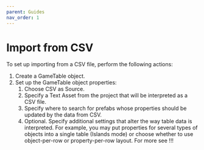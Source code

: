 ```yaml
---
parent: Guides
nav_order: 1
---
```

# Import from CSV
To set up importing from a CSV file, perform the following actions:
1. Create a GameTable object.
2. Set up the GameTable object properties:
    1. Choose CSV as Source.
    2. Specify a Text Asset from the project that will be interpreted as a CSV file.
    3. Specify where to search for prefabs whose properties should be updated by the data from CSV.
    4. Optional. Specify additional settings that alter the way table data is interpreted. For example, you may put properties for several types of objects into a single table (Islands mode) or choose whether to use object-per-row or property-per-row layout. For more see !!!